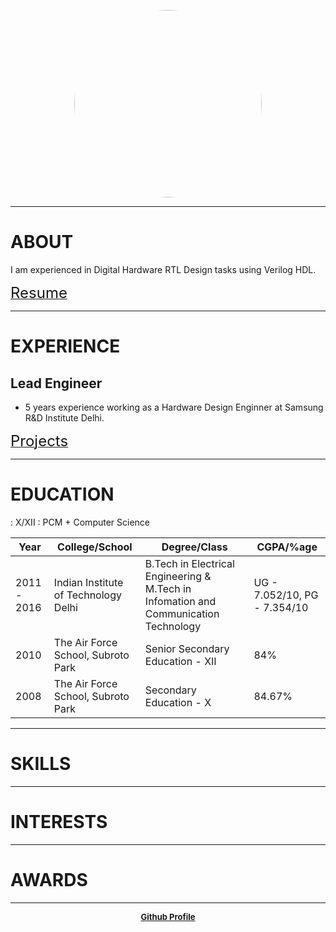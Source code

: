 <link rel="icon" href="https://gs1293.github.io/favicon.ico?v=2"/>

<p align="center">
  <img src="https://avatars.githubusercontent.com/u/10797560" height="auto" width="300" style="border-radius:50%"><br>
</p>

---

# ABOUT

I am experienced in Digital Hardware RTL Design tasks using Verilog HDL.
<p>
  <a href="https://gs1293.github.io/resume/resume.html"> <font size="+2">Resume</font></a> <font size="+2"></font>
</p>

---

# EXPERIENCE

## Lead Engineer
- 5 years experience working as a Hardware Design Enginner at Samsung R&D Institute Delhi.
<p>  
  <a href="https://gs1293.github.io/projects/projects.html"> <font size="+2">Projects</font></a> <font size="+2"></font>
</p>

---

# EDUCATION

 : 
 X/XII : PCM + Computer Science

| Year      | College/School | Degree/Class | CGPA/%age |
| ----------- | ----------- | ----------- | ----------- |
| 2011 - 2016 | Indian Institute of Technology Delhi | B.Tech in Electrical Engineering & M.Tech in Infomation and Communication Technology | UG - 7.052/10, PG - 7.354/10 |
| 2010   | The Air Force School, Subroto Park | Senior Secondary Education - XII | 84% |
| 2008   | The Air Force School, Subroto Park | Secondary Education - X | 84.67% |

---

# SKILLS

---

# INTERESTS

---

# AWARDS

---

<p align="center">
  <b>
  <a href="https://github.com/gs1293"> <font size="-1">Github Profile</font></a>
  </b>
</p>
